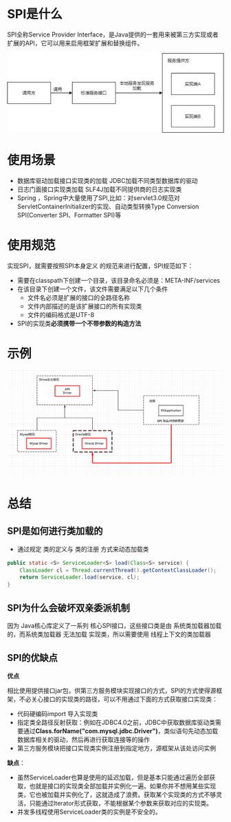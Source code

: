 # SPI是什么

SPI全称Service Provider Interface，是Java提供的一套用来被第三方实现或者扩展的API，它可以用来启用框架扩展和替换组件。

![](/images/spi.png)



# 使用场景

* 数据库驱动加载接口实现类的加载  JDBC加载不同类型数据库的驱动
* 日志门面接口实现类加载  SLF4J加载不同提供商的日志实现类
* Spring ，Spring中大量使用了SPI,比如：对servlet3.0规范对ServletContainerInitializer的实现、自动类型转换Type Conversion SPI(Converter SPI、Formatter SPI)等



# 使用规范

实现SPI，就需要按照SPI本身定义 的规范来进行配置，SPI规范如下：

* 需要在classpath下创建一个目录，该目录命名必须是：META-INF/services
* 在该目录下创建一个文件，该文件需要满足以下几个条件
    * 文件名必须是扩展的接口的全路径名称
    * 文件内部描述的是该扩展接口的所有实现类
    * 文件的编码格式是UTF-8
* SPI的实现类**必须携带一个不带参数的构造方法**



# 示例

![](/images/spi_sqldriver.png)





# 总结

## SPI是如何进行类加载的

* 通过规定 类的定义与 类的注册 方式来动态加载类

```java
public static <S> ServiceLoader<S> load(Class<S> service) {
    ClassLoader cl = Thread.currentThread().getContextClassLoader();
    return ServiceLoader.load(service, cl);
}
```

## SPI为什么会破坏双亲委派机制

因为 Java核心库定义了一系列 核心SPI接口，这些接口类是由 系统类加载器加载的，而系统类加载器 无法加载 实现类，所以需要使用 线程上下文的类加载器

## SPI的优缺点

**优点**

相比使用提供接口jar包，供第三方服务模块实现接口的方式，SPI的方式使得源框架，不必关心接口的实现类的路径，可以不用通过下面的方式获取接口实现类：

- 代码硬编码import 导入实现类
- 指定类全路径反射获取：例如在JDBC4.0之前，JDBC中获取数据库驱动类需要通过**Class.forName("com.mysql.jdbc.Driver")**，类似语句先动态加载数据库相关的驱动，然后再进行获取连接等的操作
- 第三方服务模块把接口实现类实例注册到指定地方，源框架从该处访问实例

**缺点**：

- 虽然ServiceLoader也算是使用的延迟加载，但是基本只能通过遍历全部获取，也就是接口的实现类全部加载并实例化一遍。如果你并不想用某些实现类，它也被加载并实例化了，这就造成了浪费。获取某个实现类的方式不够灵活，只能通过Iterator形式获取，不能根据某个参数来获取对应的实现类。
- 并发多线程使用ServiceLoader类的实例是不安全的。
